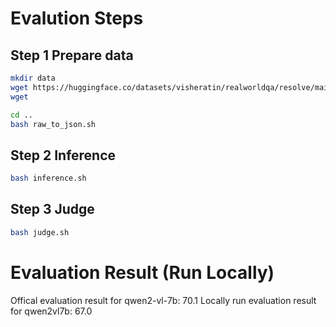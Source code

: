 # Evalution Steps
## Step 1 Prepare data
```sh
mkdir data
wget https://huggingface.co/datasets/visheratin/realworldqa/resolve/main/data/test-00000-of-00002.parquet
wget 

cd ..
bash raw_to_json.sh
```

## Step 2 Inference
```sh
bash inference.sh
```

## Step 3 Judge
```sh
bash judge.sh
```

# Evaluation Result (Run Locally)
Offical evaluation result for qwen2-vl-7b:   70.1 
Locally run evaluation result for qwen2vl7b: 67.0
